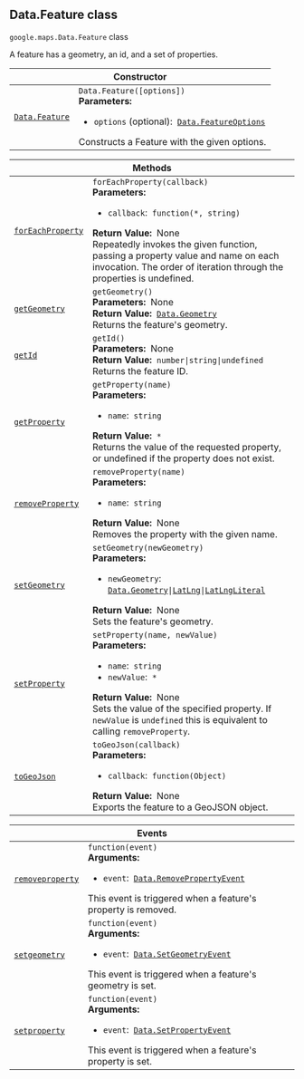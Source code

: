 
<h2 id="Data.Feature">Data.Feature class</h2>
<p>
<code><span itemprop="path">google.maps</span>.<span itemprop="name">Data.Feature</span></code>
class
</p>
<p>A feature has a geometry, an id, and a set of properties.</p>
<div class="devsite-table-wrapper"><table class="constructors responsive" summary="class Data.Feature - Constructor">
<thead>
<tr><th colspan="2" id="Data.Feature.constructor">Constructor</th>
</tr></thead>
<tbody>
<tr>
<td><code><a class="secret-link" href="#Data.Feature.constructor"><span>Data.Feature</span></a></code></td>
<td><div><code>Data.Feature([options])</code></div>
<div class="desc"><strong>Parameters:</strong>&nbsp; <ul>
<li><code>options</code> (optional):&nbsp; <code><a href="Data.FeatureOptions.md">Data.FeatureOptions</a></code></li>
</ul></div>
<div class="desc">Constructs a Feature with the given options.</div></td>
</tr>
</tbody>
</table></div>
<div class="devsite-table-wrapper"><table class="methods responsive" summary="class Data.Feature - Methods">
<thead>
<tr><th colspan="2">Methods</th>
</tr></thead>
<tbody>
<tr id="Data.Feature.forEachProperty">
<td itemprop="property"><code><a class="secret-link" href="#Data.Feature.forEachProperty"><span>forEachProperty</span></a></code></td>
<td><div><code>forEachProperty(callback)</code></div>
<div class="desc"><strong>Parameters:</strong>&nbsp; <ul>
<li><code>callback</code>:&nbsp; <code>function(*, string)</code></li>
</ul></div>
<div class="desc"><strong>Return Value:</strong>&nbsp; None</div>
<div class="desc">Repeatedly invokes the given function, passing a property value and name on each invocation. The order of iteration through the properties is undefined.</div></td>
</tr>
<tr id="Data.Feature.getGeometry">
<td itemprop="property"><code><a class="secret-link" href="#Data.Feature.getGeometry"><span>getGeometry</span></a></code></td>
<td><div><code>getGeometry()</code></div>
<div class="desc"><strong>Parameters:</strong>&nbsp; None</div>
<div class="desc"><strong>Return Value:</strong>&nbsp; <code><a href="Data.Geometry.md">Data.Geometry</a></code></div>
<div class="desc">Returns the feature's geometry.</div></td>
</tr>
<tr id="Data.Feature.getId">
<td itemprop="property"><code><a class="secret-link" href="#Data.Feature.getId"><span>getId</span></a></code></td>
<td><div><code>getId()</code></div>
<div class="desc"><strong>Parameters:</strong>&nbsp; None</div>
<div class="desc"><strong>Return Value:</strong>&nbsp; <code>number|string|undefined</code></div>
<div class="desc">Returns the feature ID.</div></td>
</tr>
<tr id="Data.Feature.getProperty">
<td itemprop="property"><code><a class="secret-link" href="#Data.Feature.getProperty"><span>getProperty</span></a></code></td>
<td><div><code>getProperty(name)</code></div>
<div class="desc"><strong>Parameters:</strong>&nbsp; <ul>
<li><code>name</code>:&nbsp; <code>string</code></li>
</ul></div>
<div class="desc"><strong>Return Value:</strong>&nbsp; <code>*</code></div>
<div class="desc">Returns the value of the requested property, or undefined if the property does not exist.</div></td>
</tr>
<tr id="Data.Feature.removeProperty">
<td itemprop="property"><code><a class="secret-link" href="#Data.Feature.removeProperty"><span>removeProperty</span></a></code></td>
<td><div><code>removeProperty(name)</code></div>
<div class="desc"><strong>Parameters:</strong>&nbsp; <ul>
<li><code>name</code>:&nbsp; <code>string</code></li>
</ul></div>
<div class="desc"><strong>Return Value:</strong>&nbsp; None</div>
<div class="desc">Removes the property with the given name.</div></td>
</tr>
<tr id="Data.Feature.setGeometry">
<td itemprop="property"><code><a class="secret-link" href="#Data.Feature.setGeometry"><span>setGeometry</span></a></code></td>
<td><div><code>setGeometry(newGeometry)</code></div>
<div class="desc"><strong>Parameters:</strong>&nbsp; <ul>
<li><code>newGeometry</code>:&nbsp; <code><a href="Data.Geometry.md">Data.Geometry</a>|<a href="LatLng.md">LatLng</a>|<a href="LatLngLiteral.md">LatLngLiteral</a></code></li>
</ul></div>
<div class="desc"><strong>Return Value:</strong>&nbsp; None</div>
<div class="desc">Sets the feature's geometry.</div></td>
</tr>
<tr id="Data.Feature.setProperty">
<td itemprop="property"><code><a class="secret-link" href="#Data.Feature.setProperty"><span>setProperty</span></a></code></td>
<td><div><code>setProperty(name, newValue)</code></div>
<div class="desc"><strong>Parameters:</strong>&nbsp; <ul>
<li><code>name</code>:&nbsp; <code>string</code></li>
<li><code>newValue</code>:&nbsp; <code>*</code></li>
</ul></div>
<div class="desc"><strong>Return Value:</strong>&nbsp; None</div>
<div class="desc">Sets the value of the specified property. If <code>newValue</code> is <code>undefined</code> this is equivalent to calling <code>removeProperty</code>.</div></td>
</tr>
<tr id="Data.Feature.toGeoJson">
<td itemprop="property"><code><a class="secret-link" href="#Data.Feature.toGeoJson"><span>toGeoJson</span></a></code></td>
<td><div><code>toGeoJson(callback)</code></div>
<div class="desc"><strong>Parameters:</strong>&nbsp; <ul>
<li><code>callback</code>:&nbsp; <code>function(Object)</code></li>
</ul></div>
<div class="desc"><strong>Return Value:</strong>&nbsp; None</div>
<div class="desc">Exports the feature to a GeoJSON object.</div></td>
</tr>
</tbody>
</table></div>
<div class="devsite-table-wrapper"><table class="details responsive" summary="class Data.Feature - Events">
<thead>
<tr><th colspan="2">Events</th>
</tr></thead>
<tbody>
<tr id="Data.Feature.removeproperty">
<td itemprop="property"><code><a class="secret-link" href="#Data.Feature.removeproperty"><span>removeproperty</span></a></code></td>
<td><div><code>function(event)</code></div>
<div class="desc"><strong>Arguments:</strong>&nbsp; <ul>
<li><code>event</code>:&nbsp; <code><a href="Data.RemovePropertyEvent.md">Data.RemovePropertyEvent</a></code></li>
</ul></div>
<div class="desc">This event is triggered when a feature's property is removed.</div></td>
</tr>
<tr id="Data.Feature.setgeometry">
<td itemprop="property"><code><a class="secret-link" href="#Data.Feature.setgeometry"><span>setgeometry</span></a></code></td>
<td><div><code>function(event)</code></div>
<div class="desc"><strong>Arguments:</strong>&nbsp; <ul>
<li><code>event</code>:&nbsp; <code><a href="Data.SetGeometryEvent.md">Data.SetGeometryEvent</a></code></li>
</ul></div>
<div class="desc">This event is triggered when a feature's geometry is set.</div></td>
</tr>
<tr id="Data.Feature.setproperty">
<td itemprop="property"><code><a class="secret-link" href="#Data.Feature.setproperty"><span>setproperty</span></a></code></td>
<td><div><code>function(event)</code></div>
<div class="desc"><strong>Arguments:</strong>&nbsp; <ul>
<li><code>event</code>:&nbsp; <code><a href="Data.SetPropertyEvent.md">Data.SetPropertyEvent</a></code></li>
</ul></div>
<div class="desc">This event is triggered when a feature's property is set.</div></td>
</tr>
</tbody>
</table></div>
<script src="replace_links.js"></script>
